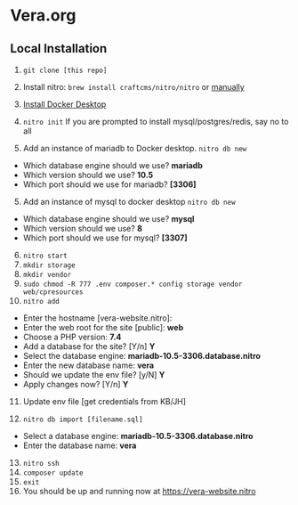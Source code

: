 # Vera.org

## Local Installation

1. `git clone [this repo]`
2. Install nitro:
`brew install craftcms/nitro/nitro` or [manually](https://craftcms.com/docs/nitro/2.x/installation.html)
3. [Install Docker Desktop](https://www.docker.com/products/docker-desktop/)

4. `nitro init`
If you are prompted to install mysql/postgres/redis, say no to all

5. Add an instance of mariadb to Docker desktop.
`nitro db new`
- Which database engine should we use? **mariadb**
- Which version should we use? **10.5**
- Which port should we use for mariadb? **[3306]**

5. Add an instance of mysql to docker desktop
`nitro db new`
- Which database engine should we use? **mysql**
- Which version should we use? **8**
- Which port should we use for mysql? **[3307]**

6. `nitro start`
7. `mkdir storage`
8. `mkdir vendor`
9. `sudo chmod -R 777 .env composer.* config storage vendor web/cpresources`
10. `nitro add`
- Enter the hostname [vera-website.nitro]:
- Enter the web root for the site [public]: **web**
- Choose a PHP version: **7.4**
- Add a database for the site? [Y/n] **Y**
- Select the database engine: **mariadb-10.5-3306.database.nitro**
- Enter the new database name: **vera**
- Should we update the env file? [y/N] **Y**
- Apply changes now? [Y/n] **Y**

11. Update env file [get credentials from KB/JH]

12. `nitro db import [filename.sql]`
- Select a database engine: **mariadb-10.5-3306.database.nitro**
- Enter the database name: **vera**

13. `nitro ssh`
14. `composer update`
15. `exit`
16. You should be up and running now at https://vera-website.nitro
